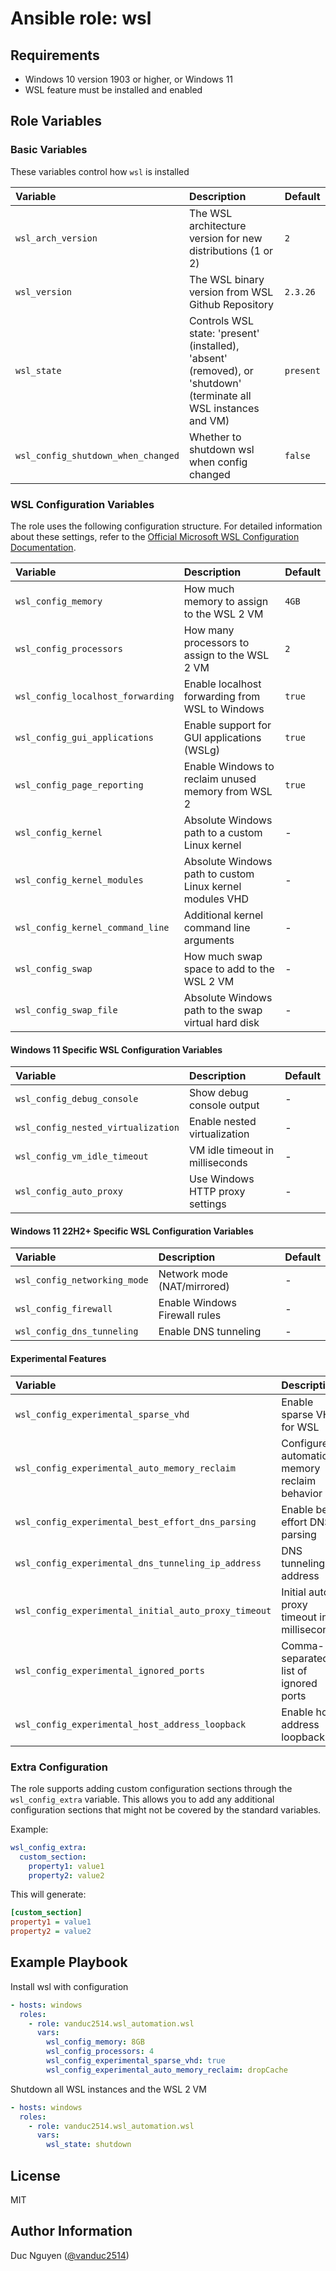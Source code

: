 # Ansible role: wsl

## Requirements

- Windows 10 version 1903 or higher, or Windows 11
- WSL feature must be installed and enabled

## Role Variables

### Basic Variables

These variables control how `wsl` is installed

| Variable | Description | Default |
|:---------|:------------|:---------|
|`wsl_arch_version`| The WSL architecture version for new distributions (1 or 2) | `2` |
|`wsl_version`| The WSL binary version from WSL Github Repository | `2.3.26` |
|`wsl_state`| Controls WSL state: 'present' (installed), 'absent' (removed), or 'shutdown' (terminate all WSL instances and VM) | `present` |
|`wsl_config_shutdown_when_changed` | Whether to shutdown wsl when config changed | `false` |

### WSL Configuration Variables

The role uses the following configuration structure. For detailed information about these settings, refer to the [Official Microsoft WSL Configuration Documentation](https://learn.microsoft.com/en-us/windows/wsl/wsl-config).

| Variable | Description | Default |
|:---------|:------------|:---------|
|`wsl_config_memory`| How much memory to assign to the WSL 2 VM | `4GB` |
|`wsl_config_processors`| How many processors to assign to the WSL 2 VM | `2` |
|`wsl_config_localhost_forwarding`| Enable localhost forwarding from WSL to Windows | `true` |
|`wsl_config_gui_applications`| Enable support for GUI applications (WSLg) | `true` |
|`wsl_config_page_reporting`| Enable Windows to reclaim unused memory from WSL 2 | `true` |
|`wsl_config_kernel`| Absolute Windows path to a custom Linux kernel | - |
|`wsl_config_kernel_modules`| Absolute Windows path to custom Linux kernel modules VHD | - |
|`wsl_config_kernel_command_line`| Additional kernel command line arguments | - |
|`wsl_config_swap`| How much swap space to add to the WSL 2 VM | - |
|`wsl_config_swap_file`| Absolute Windows path to the swap virtual hard disk | - |

#### Windows 11 Specific WSL Configuration Variables

| Variable | Description | Default |
|:---------|:------------|:---------|
|`wsl_config_debug_console`| Show debug console output | - |
|`wsl_config_nested_virtualization`| Enable nested virtualization | - |
|`wsl_config_vm_idle_timeout`| VM idle timeout in milliseconds | - |
|`wsl_config_auto_proxy`| Use Windows HTTP proxy settings | - |

#### Windows 11 22H2+ Specific WSL Configuration Variables

| Variable | Description | Default |
|:---------|:------------|:---------|
|`wsl_config_networking_mode`| Network mode (NAT/mirrored) | - |
|`wsl_config_firewall`| Enable Windows Firewall rules | - |
|`wsl_config_dns_tunneling`| Enable DNS tunneling | - |

#### Experimental Features

| Variable | Description | Default |
|:---------|:------------|:---------|
|`wsl_config_experimental_sparse_vhd`| Enable sparse VHD for WSL | - |
|`wsl_config_experimental_auto_memory_reclaim`| Configure automatic memory reclaim behavior | - |
|`wsl_config_experimental_best_effort_dns_parsing`| Enable best effort DNS parsing | - |
|`wsl_config_experimental_dns_tunneling_ip_address`| DNS tunneling IP address | - |
|`wsl_config_experimental_initial_auto_proxy_timeout`| Initial auto proxy timeout in milliseconds | - |
|`wsl_config_experimental_ignored_ports`| Comma-separated list of ignored ports | - |
|`wsl_config_experimental_host_address_loopback`| Enable host address loopback | - |

### Extra Configuration

The role supports adding custom configuration sections through the `wsl_config_extra` variable. This allows you to add any additional configuration sections that might not be covered by the standard variables.

Example:
```yaml
wsl_config_extra:
  custom_section:
    property1: value1
    property2: value2
```

This will generate:
```ini
[custom_section]
property1 = value1
property2 = value2
```

## Example Playbook

Install wsl with configuration

```yaml
- hosts: windows
  roles:
    - role: vanduc2514.wsl_automation.wsl
      vars:
        wsl_config_memory: 8GB
        wsl_config_processors: 4
        wsl_config_experimental_sparse_vhd: true
        wsl_config_experimental_auto_memory_reclaim: dropCache
```

Shutdown all WSL instances and the WSL 2 VM

```yaml
- hosts: windows
  roles:
    - role: vanduc2514.wsl_automation.wsl
      vars:
        wsl_state: shutdown
```

## License

MIT

## Author Information

Duc Nguyen ([@vanduc2514](https://github.com/vanduc2514))
